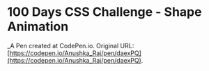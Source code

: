 # 100 Days CSS Challenge - Shape Animation 
 _A Pen created at CodePen.io. Original URL: [https://codepen.io/Anushka_Raj/pen/daexPQ](https://codepen.io/Anushka_Raj/pen/daexPQ).

 